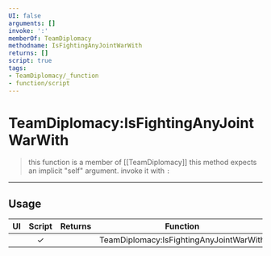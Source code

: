```yaml
---
UI: false
arguments: []
invoke: ':'
memberOf: TeamDiplomacy
methodname: IsFightingAnyJointWarWith
returns: []
script: true
tags:
- TeamDiplomacy/_function
- function/script
---
```

# TeamDiplomacy:IsFightingAnyJointWarWith
> this function is a member of [[TeamDiplomacy]]
> this method expects an implicit "self" argument. invoke it with `:`
-----
## Usage
|  UI | Script | Returns | Function | Arguments |
|:---:|:------:|-------:|:--------:|:---------|
| |✓||TeamDiplomacy:IsFightingAnyJointWarWith||
